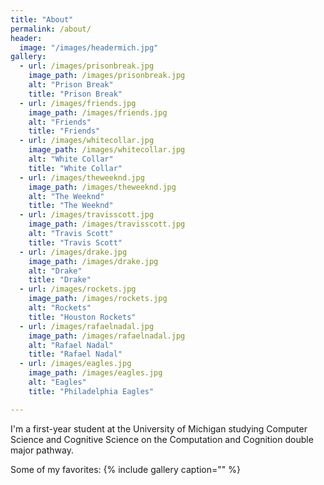 ```yaml
---
title: "About"
permalink: /about/
header:
  image: "/images/headermich.jpg"
gallery:   
  - url: /images/prisonbreak.jpg
    image_path: /images/prisonbreak.jpg
    alt: "Prison Break"
    title: "Prison Break"
  - url: /images/friends.jpg      
    image_path: /images/friends.jpg
    alt: "Friends"
    title: "Friends"
  - url: /images/whitecollar.jpg
    image_path: /images/whitecollar.jpg
    alt: "White Collar"
    title: "White Collar"
  - url: /images/theweeknd.jpg
    image_path: /images/theweeknd.jpg
    alt: "The Weeknd"
    title: "The Weeknd"
  - url: /images/travisscott.jpg   
    image_path: /images/travisscott.jpg
    alt: "Travis Scott"
    title: "Travis Scott"
  - url: /images/drake.jpg
    image_path: /images/drake.jpg
    alt: "Drake"
    title: "Drake"
  - url: /images/rockets.jpg    
    image_path: /images/rockets.jpg
    alt: "Rockets"
    title: "Houston Rockets"
  - url: /images/rafaelnadal.jpg
    image_path: /images/rafaelnadal.jpg
    alt: "Rafael Nadal"
    title: "Rafael Nadal"
  - url: /images/eagles.jpg
    image_path: /images/eagles.jpg
    alt: "Eagles"
    title: "Philadelphia Eagles"

---
```


I'm a first-year student at the University of Michigan studying Computer Science and Cognitive Science on the Computation and Cognition double major pathway.


Some of my favorites:
{% include gallery caption="" %}
